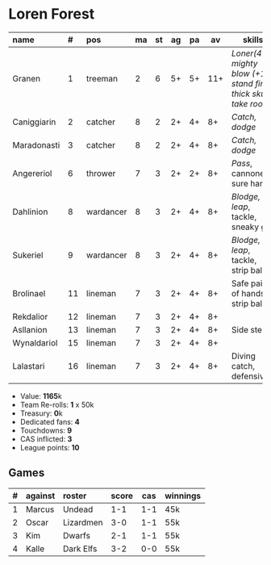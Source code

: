 # Loren Forest
|name| # | pos | ma | st | ag | pa | av | skills | uspp | inj | value | 
|:--|:--|:--|--|--|--|--|--|--|:--|--|--| 
| Granen | 1 | treeman | 2 | 6 | 5+ | 5+ | 11+ | *Loner(4+), mighty blow (+1), stand firm, thick skull, take root* |  |  | 120k |
| Caniggiarin | 2 | catcher | 8 | 2 | 2+ | 4+ | 8+ | *Catch, dodge* |  |  | 90k |
| Maradonasti | 3 | catcher | 8 | 2 | 2+ | 4+ | 8+ | *Catch, dodge* | 3 |  | 90k |
| Angereriol | 6 | thrower | 7 | 3 | 2+ | 2+ | 8+ | *Pass*, cannoneer, sure hands | (9) |  | 125k |
| Dahlinion | 8 | wardancer | 8 | 3 | 2+ | 4+ | 8+ | *Blodge, leap*, tackle, sneaky git | 3 |  | 145k |
| Sukeriel | 9 | wardancer | 8 | 3 | 2+ | 4+ | 8+ | *Blodge, leap*, tackle, strip ball | 1 |  | 145k |
| Brolinael | 11 | lineman | 7 | 3 | 2+ | 4+ | 8+ | Safe pair of hands, strip ball | 1 |  | 90k |
| Rekdalior | 12 | lineman | 7 | 3 | 2+ | 4+ | 8+ | |   |  | 70k |
| Asllanion | 13 | lineman | 7 | 3 | 2+ | 4+ | 8+ | Side step |  |  | 80k |
| Wynaldariol | 15 | lineman | 7 | 3 | 2+ | 4+ | 8+ |  |   |  | 70k |
| Lalastari | 16 | lineman | 7 | 3 | 2+ | 4+ | 8+ | Diving catch, defensive | 1 |  | 90k |


* Value: **1165**k
* Team Re-rolls: **1** x 50k
* Treasury: **0**k
* Dedicated fans: **4**
* Touchdowns: **9**
* CAS inflicted: **3**
* League points: **10**

## Games
| # | against | roster | score | cas | winnings | 
|:--|:--|:--|-- |--  | --  | 
|1 | Marcus | Undead  | 1-1 | 1-1 | 45k |
|2 | Oscar | Lizardmen  | 3-0 | 1-1 | 55k |
|3 | Kim | Dwarfs  | 2-1 | 1-1 | 55k |
|4 | Kalle | Dark Elfs  | 3-2 | 0-0 | 55k |
